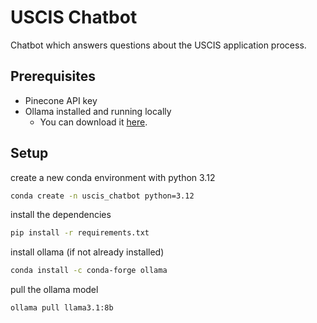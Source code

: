 # USCIS Chatbot

Chatbot which answers questions about the USCIS application process.

## Prerequisites

- Pinecone API key
- Ollama installed and running locally
    - You can download it [here](https://ollama.com/download).

## Setup

create a new conda environment with python 3.12
```bash
conda create -n uscis_chatbot python=3.12
```

install the dependencies
```bash
pip install -r requirements.txt
```

install ollama (if not already installed)
```bash
conda install -c conda-forge ollama
```

pull the ollama model
```bash
ollama pull llama3.1:8b  
```